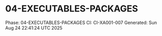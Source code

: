 # 04-EXECUTABLES-PACKAGES
Phase: 04-EXECUTABLES-PACKAGES
CI: CI-XA001-007
Generated: Sun Aug 24 22:41:24 UTC 2025
